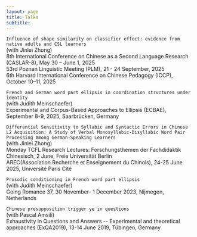 ```yaml
---
layout: page
title: Talks
subtitle: 
---
```



`Influence of shape similarity on classifier effect: evidence from native adults and CSL learners` \
(with Jinlei Zhong) \
8th International Conference on Chinese as a Second Language Research (CASLAR-8), May 30 – June 1, 2025 \
53rd Poznań Linguistic Meeting (PLM), 21 - 24 September, 2025 \
6th Harvard International Conference on Chinese Pedagogy (ICCP), October 10–11, 2025



`French and German word part ellipsis in coordination structures under identity` \
(with Judith Meinschaefer) \
Experimental and Corpus-Based Approaches to Ellipsis (ECBAE), September 8-9, 2025, Saarbrücken, Germany



`Differential Sensitivity to Syllabic and Syntactic Errors in Chinese L2 Acquisition: A Study of Verbal Monosyllabic-Disyllabic Word Pair Processing Among German-Speaking Learners` \
(with Jinlei Zhong) \
Monday TCFL Research Lectures: Forschungsthemen der Fachdidaktik Chinesisch, 2 June, Freie Universität Berlin \
AREC(Association Recherche et Enseignement du Chinois), 24-25 June 2025, Université Paris Cité




`Prosodic conditioning in French word part ellipsis` \
(with Judith Meinschaefer) \
Going Romance 37, 30 November- 1 December 2023, Nijmegen, Netherlands



`Chinese presupposition trigger ye in questions` \
(with Pascal Amsili) \
Exhaustivity in Questions and Answers -- Experimental and theoretical approaches (ExQA2019), 13-14 June 2019, Tübingen, Germany

